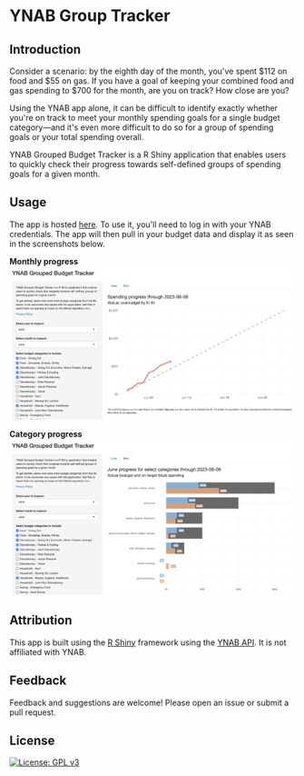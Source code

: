 # YNAB Group Tracker

## Introduction

Consider a scenario: by the eighth day of the month, you've spent \$112 on food and \$55 on gas. If you have a goal of keeping your combined food and gas spending to $700 for the month, are you on track? How close are you?

Using the YNAB app alone, it can be difficult to identify exactly whether you're on track to meet your monthly spending goals for a single budget category—and it's even more difficult to do so for a group of spending goals or your total spending overall.

YNAB Grouped Budget Tracker is a R Shiny application that enables users to quickly check their progress towards self-defined groups of spending goals for a given month.

## Usage

The app is hosted [here](https://jacobeliason.shinyapps.io/ynab-group-tracker). To use it, you'll need to log in with your YNAB credentials. The app will then pull in your budget data and display it as seen in the screenshots below.

**Monthly progress**
![](ynab-group-tracker-screenshot-1.png)

**Category progress**
![](ynab-group-tracker-screenshot-2.png)


## Attribution

This app is built using the [R Shiny](https://shiny.rstudio.com/) framework using the [YNAB API](https://api.youneedabudget.com/). It is not affiliated with YNAB.

## Feedback

Feedback and suggestions are welcome! Please open an issue or submit a pull request.

## License

[![License: GPL v3](https://img.shields.io/badge/License-GPLv3-blue.svg)](https://www.gnu.org/licenses/gpl-3.0)